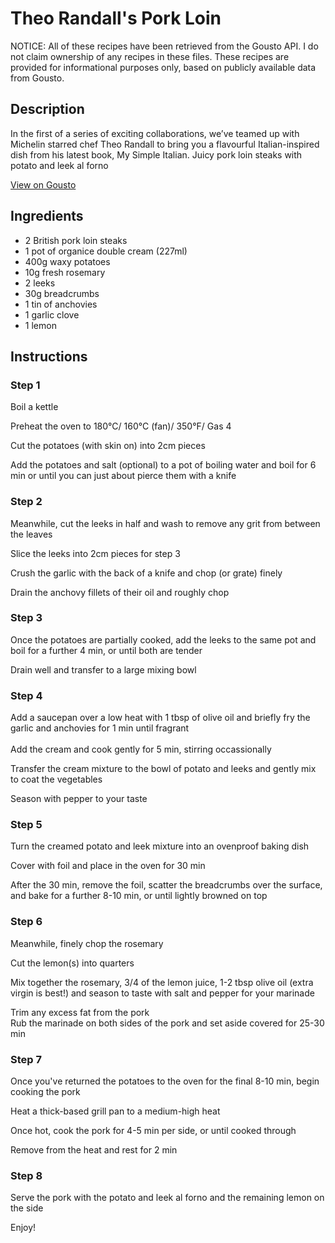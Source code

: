 # Theo Randall's Pork Loin

NOTICE: All of these recipes have been retrieved from the Gousto API. I do not claim ownership of any recipes in these files. These recipes are provided for informational purposes only, based on publicly available data from Gousto.

## Description

In the first of a series of exciting collaborations, we’ve teamed up with Michelin starred chef Theo Randall to bring you a flavourful Italian-inspired dish from his latest book, My Simple Italian. Juicy pork loin steaks with potato and leek al forno

[View on Gousto](https://www.gousto.co.uk/recipes/cookbook/theo-randalls-pork-loin)

## Ingredients

- 2 British pork loin steaks
- 1 pot of organice double cream (227ml)
- 400g waxy potatoes
- 10g fresh rosemary
- 2 leeks
- 30g breadcrumbs
- 1 tin of anchovies
- 1 garlic clove
- 1 lemon

## Instructions

### Step 1

Boil a kettle


Preheat the oven to 180&deg;C/ 160&deg;C (fan)/ 350&deg;F/ Gas 4


Cut the potatoes (with skin on) into 2cm pieces


Add the potatoes and salt (optional) to a pot of boiling water and boil for 6 min or until you can just about pierce them with a knife

### Step 2

Meanwhile, cut the leeks in half and wash to remove any grit from between the leaves


Slice the leeks into 2cm pieces for step 3


Crush the garlic with the back of a knife and chop (or grate) finely


Drain the anchovy fillets of their oil and roughly chop

### Step 3

Once the potatoes are partially cooked, add the leeks to the same pot and boil for a further 4 min, or until both are tender


Drain well and transfer to a large mixing bowl

### Step 4

Add a saucepan over a low heat with 1 tbsp of olive oil and briefly fry the garlic and anchovies for 1 min until fragrant<br /><br />Add the cream and cook gently for 5 min, stirring occassionally


Transfer the cream mixture to the bowl of potato and leeks and gently mix to coat the vegetables


Season with pepper to your taste

### Step 5

Turn the creamed potato and leek mixture into an ovenproof baking dish


Cover with foil and place in the oven for 30 min


After the 30 min, remove the foil, scatter the breadcrumbs over the surface, and bake for a further 8-10 min, or until lightly browned on top

### Step 6

Meanwhile, finely chop the rosemary


Cut the lemon<span class="text-danger">(s)</span> into quarters 


Mix together the rosemary, 3/4 of the lemon juice, 1-2 tbsp olive oil (extra virgin is best!) and season to taste with salt and pepper for your marinade


Trim any excess fat from the pork<br />Rub the marinade on both sides of the pork and set aside covered for 25-30 min

### Step 7

Once you've returned the potatoes to the oven for the final 8-10 min, begin cooking the pork


Heat a thick-based grill pan to a medium-high heat


Once hot, cook the pork for 4-5 min per side, or until cooked through


Remove from the heat and rest for 2 min

### Step 8

Serve the pork with the potato and leek al forno and the remaining lemon on the side 


Enjoy!

